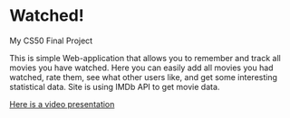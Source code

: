 # Watched!

My CS50 Final Project

This is simple Web-application that allows you to remember and track all movies you have watched. Here you can easily add all movies you had watched, rate them, see what other users like, and get some interesting statistical data. Site is using IMDb API to get movie data.

[Here is a video presentation](https://youtu.be/hhCldejeTDA)
